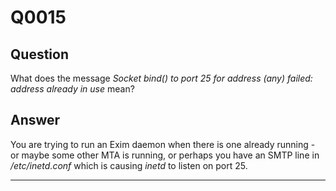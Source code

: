 Q0015
=====

Question
--------

What does the message *Socket bind() to port 25 for address (any)
failed: address already in use* mean?

Answer
------

You are trying to run an Exim daemon when there is one already running -
or maybe some other MTA is running, or perhaps you have an SMTP line in
*/etc/inetd.conf* which is causing *inetd* to listen on port 25.

* * * * *
